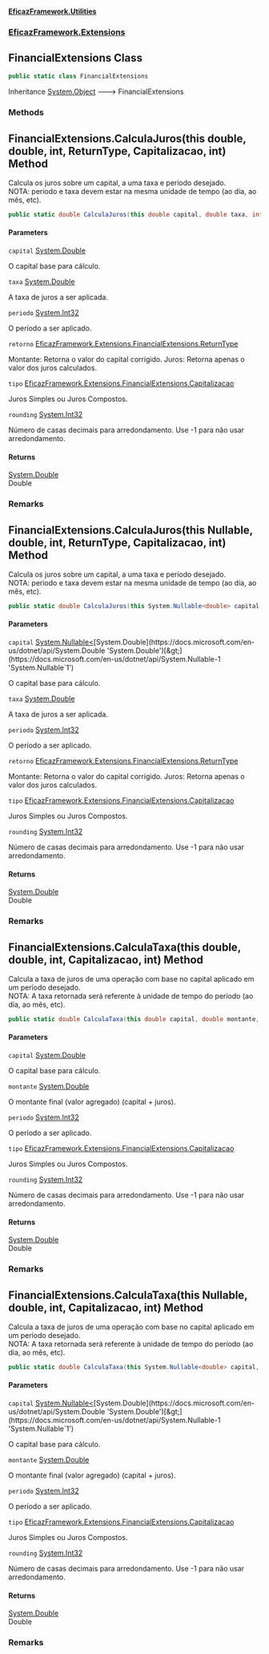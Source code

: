 #### [EficazFramework.Utilities](EficazFrameworkUtilities.md 'EficazFramework Utilities')
### [EficazFramework.Extensions](EficazFrameworkUtilities.md#EficazFramework.Extensions 'EficazFramework.Extensions')

## FinancialExtensions Class

```csharp
public static class FinancialExtensions
```

Inheritance [System.Object](https://docs.microsoft.com/en-us/dotnet/api/System.Object 'System.Object') &#129106; FinancialExtensions
### Methods

<a name='EficazFramework.Extensions.FinancialExtensions.CalculaJuros(thisdouble,double,int,EficazFramework.Extensions.FinancialExtensions.ReturnType,EficazFramework.Extensions.FinancialExtensions.Capitalizacao,int)'></a>

## FinancialExtensions.CalculaJuros(this double, double, int, ReturnType, Capitalizacao, int) Method

Calcula os juros sobre um capital, a uma taxa e período desejado.  
NOTA: periodo e taxa devem estar na mesma unidade de tempo (ao dia, ao mês, etc).

```csharp
public static double CalculaJuros(this double capital, double taxa, int periodo, EficazFramework.Extensions.FinancialExtensions.ReturnType retorno=EficazFramework.Extensions.FinancialExtensions.ReturnType.Montante, EficazFramework.Extensions.FinancialExtensions.Capitalizacao tipo=EficazFramework.Extensions.FinancialExtensions.Capitalizacao.JurosSimples, int rounding=-1);
```
#### Parameters

<a name='EficazFramework.Extensions.FinancialExtensions.CalculaJuros(thisdouble,double,int,EficazFramework.Extensions.FinancialExtensions.ReturnType,EficazFramework.Extensions.FinancialExtensions.Capitalizacao,int).capital'></a>

`capital` [System.Double](https://docs.microsoft.com/en-us/dotnet/api/System.Double 'System.Double')

O capital base para cálculo.

<a name='EficazFramework.Extensions.FinancialExtensions.CalculaJuros(thisdouble,double,int,EficazFramework.Extensions.FinancialExtensions.ReturnType,EficazFramework.Extensions.FinancialExtensions.Capitalizacao,int).taxa'></a>

`taxa` [System.Double](https://docs.microsoft.com/en-us/dotnet/api/System.Double 'System.Double')

A taxa de juros a ser aplicada.

<a name='EficazFramework.Extensions.FinancialExtensions.CalculaJuros(thisdouble,double,int,EficazFramework.Extensions.FinancialExtensions.ReturnType,EficazFramework.Extensions.FinancialExtensions.Capitalizacao,int).periodo'></a>

`periodo` [System.Int32](https://docs.microsoft.com/en-us/dotnet/api/System.Int32 'System.Int32')

O período a ser aplicado.

<a name='EficazFramework.Extensions.FinancialExtensions.CalculaJuros(thisdouble,double,int,EficazFramework.Extensions.FinancialExtensions.ReturnType,EficazFramework.Extensions.FinancialExtensions.Capitalizacao,int).retorno'></a>

`retorno` [EficazFramework.Extensions.FinancialExtensions.ReturnType](https://docs.microsoft.com/en-us/dotnet/api/EficazFramework.Extensions.FinancialExtensions.ReturnType 'EficazFramework.Extensions.FinancialExtensions.ReturnType')

Montante: Retorna o valor do capital corrigido. Juros: Retorna apenas o valor dos juros calculados.

<a name='EficazFramework.Extensions.FinancialExtensions.CalculaJuros(thisdouble,double,int,EficazFramework.Extensions.FinancialExtensions.ReturnType,EficazFramework.Extensions.FinancialExtensions.Capitalizacao,int).tipo'></a>

`tipo` [EficazFramework.Extensions.FinancialExtensions.Capitalizacao](https://docs.microsoft.com/en-us/dotnet/api/EficazFramework.Extensions.FinancialExtensions.Capitalizacao 'EficazFramework.Extensions.FinancialExtensions.Capitalizacao')

Juros Simples ou Juros Compostos.

<a name='EficazFramework.Extensions.FinancialExtensions.CalculaJuros(thisdouble,double,int,EficazFramework.Extensions.FinancialExtensions.ReturnType,EficazFramework.Extensions.FinancialExtensions.Capitalizacao,int).rounding'></a>

`rounding` [System.Int32](https://docs.microsoft.com/en-us/dotnet/api/System.Int32 'System.Int32')

Número de casas decimais para arredondamento. Use -1 para não usar arredondamento.

#### Returns
[System.Double](https://docs.microsoft.com/en-us/dotnet/api/System.Double 'System.Double')  
Double

### Remarks

<a name='EficazFramework.Extensions.FinancialExtensions.CalculaJuros(thisSystem.Nullable_double_,double,int,EficazFramework.Extensions.FinancialExtensions.ReturnType,EficazFramework.Extensions.FinancialExtensions.Capitalizacao,int)'></a>

## FinancialExtensions.CalculaJuros(this Nullable<double>, double, int, ReturnType, Capitalizacao, int) Method

Calcula os juros sobre um capital, a uma taxa e período desejado.  
NOTA: periodo e taxa devem estar na mesma unidade de tempo (ao dia, ao mês, etc).

```csharp
public static double CalculaJuros(this System.Nullable<double> capital, double taxa, int periodo, EficazFramework.Extensions.FinancialExtensions.ReturnType retorno=EficazFramework.Extensions.FinancialExtensions.ReturnType.Montante, EficazFramework.Extensions.FinancialExtensions.Capitalizacao tipo=EficazFramework.Extensions.FinancialExtensions.Capitalizacao.JurosSimples, int rounding=-1);
```
#### Parameters

<a name='EficazFramework.Extensions.FinancialExtensions.CalculaJuros(thisSystem.Nullable_double_,double,int,EficazFramework.Extensions.FinancialExtensions.ReturnType,EficazFramework.Extensions.FinancialExtensions.Capitalizacao,int).capital'></a>

`capital` [System.Nullable&lt;](https://docs.microsoft.com/en-us/dotnet/api/System.Nullable-1 'System.Nullable`1')[System.Double](https://docs.microsoft.com/en-us/dotnet/api/System.Double 'System.Double')[&gt;](https://docs.microsoft.com/en-us/dotnet/api/System.Nullable-1 'System.Nullable`1')

O capital base para cálculo.

<a name='EficazFramework.Extensions.FinancialExtensions.CalculaJuros(thisSystem.Nullable_double_,double,int,EficazFramework.Extensions.FinancialExtensions.ReturnType,EficazFramework.Extensions.FinancialExtensions.Capitalizacao,int).taxa'></a>

`taxa` [System.Double](https://docs.microsoft.com/en-us/dotnet/api/System.Double 'System.Double')

A taxa de juros a ser aplicada.

<a name='EficazFramework.Extensions.FinancialExtensions.CalculaJuros(thisSystem.Nullable_double_,double,int,EficazFramework.Extensions.FinancialExtensions.ReturnType,EficazFramework.Extensions.FinancialExtensions.Capitalizacao,int).periodo'></a>

`periodo` [System.Int32](https://docs.microsoft.com/en-us/dotnet/api/System.Int32 'System.Int32')

O período a ser aplicado.

<a name='EficazFramework.Extensions.FinancialExtensions.CalculaJuros(thisSystem.Nullable_double_,double,int,EficazFramework.Extensions.FinancialExtensions.ReturnType,EficazFramework.Extensions.FinancialExtensions.Capitalizacao,int).retorno'></a>

`retorno` [EficazFramework.Extensions.FinancialExtensions.ReturnType](https://docs.microsoft.com/en-us/dotnet/api/EficazFramework.Extensions.FinancialExtensions.ReturnType 'EficazFramework.Extensions.FinancialExtensions.ReturnType')

Montante: Retorna o valor do capital corrigido. Juros: Retorna apenas o valor dos juros calculados.

<a name='EficazFramework.Extensions.FinancialExtensions.CalculaJuros(thisSystem.Nullable_double_,double,int,EficazFramework.Extensions.FinancialExtensions.ReturnType,EficazFramework.Extensions.FinancialExtensions.Capitalizacao,int).tipo'></a>

`tipo` [EficazFramework.Extensions.FinancialExtensions.Capitalizacao](https://docs.microsoft.com/en-us/dotnet/api/EficazFramework.Extensions.FinancialExtensions.Capitalizacao 'EficazFramework.Extensions.FinancialExtensions.Capitalizacao')

Juros Simples ou Juros Compostos.

<a name='EficazFramework.Extensions.FinancialExtensions.CalculaJuros(thisSystem.Nullable_double_,double,int,EficazFramework.Extensions.FinancialExtensions.ReturnType,EficazFramework.Extensions.FinancialExtensions.Capitalizacao,int).rounding'></a>

`rounding` [System.Int32](https://docs.microsoft.com/en-us/dotnet/api/System.Int32 'System.Int32')

Número de casas decimais para arredondamento. Use -1 para não usar arredondamento.

#### Returns
[System.Double](https://docs.microsoft.com/en-us/dotnet/api/System.Double 'System.Double')  
Double

### Remarks

<a name='EficazFramework.Extensions.FinancialExtensions.CalculaTaxa(thisdouble,double,int,EficazFramework.Extensions.FinancialExtensions.Capitalizacao,int)'></a>

## FinancialExtensions.CalculaTaxa(this double, double, int, Capitalizacao, int) Method

Calcula a taxa de juros de uma operação com base no capital aplicado em um período desejado.  
NOTA: A taxa retornada será referente à unidade de tempo do período (ao dia, ao mês, etc).

```csharp
public static double CalculaTaxa(this double capital, double montante, int periodo, EficazFramework.Extensions.FinancialExtensions.Capitalizacao tipo=EficazFramework.Extensions.FinancialExtensions.Capitalizacao.JurosSimples, int rounding=-1);
```
#### Parameters

<a name='EficazFramework.Extensions.FinancialExtensions.CalculaTaxa(thisdouble,double,int,EficazFramework.Extensions.FinancialExtensions.Capitalizacao,int).capital'></a>

`capital` [System.Double](https://docs.microsoft.com/en-us/dotnet/api/System.Double 'System.Double')

O capital base para cálculo.

<a name='EficazFramework.Extensions.FinancialExtensions.CalculaTaxa(thisdouble,double,int,EficazFramework.Extensions.FinancialExtensions.Capitalizacao,int).montante'></a>

`montante` [System.Double](https://docs.microsoft.com/en-us/dotnet/api/System.Double 'System.Double')

O montante final (valor agregado) (capital + juros).

<a name='EficazFramework.Extensions.FinancialExtensions.CalculaTaxa(thisdouble,double,int,EficazFramework.Extensions.FinancialExtensions.Capitalizacao,int).periodo'></a>

`periodo` [System.Int32](https://docs.microsoft.com/en-us/dotnet/api/System.Int32 'System.Int32')

O período a ser aplicado.

<a name='EficazFramework.Extensions.FinancialExtensions.CalculaTaxa(thisdouble,double,int,EficazFramework.Extensions.FinancialExtensions.Capitalizacao,int).tipo'></a>

`tipo` [EficazFramework.Extensions.FinancialExtensions.Capitalizacao](https://docs.microsoft.com/en-us/dotnet/api/EficazFramework.Extensions.FinancialExtensions.Capitalizacao 'EficazFramework.Extensions.FinancialExtensions.Capitalizacao')

Juros Simples ou Juros Compostos.

<a name='EficazFramework.Extensions.FinancialExtensions.CalculaTaxa(thisdouble,double,int,EficazFramework.Extensions.FinancialExtensions.Capitalizacao,int).rounding'></a>

`rounding` [System.Int32](https://docs.microsoft.com/en-us/dotnet/api/System.Int32 'System.Int32')

Número de casas decimais para arredondamento. Use -1 para não usar arredondamento.

#### Returns
[System.Double](https://docs.microsoft.com/en-us/dotnet/api/System.Double 'System.Double')  
Double

### Remarks

<a name='EficazFramework.Extensions.FinancialExtensions.CalculaTaxa(thisSystem.Nullable_double_,double,int,EficazFramework.Extensions.FinancialExtensions.Capitalizacao,int)'></a>

## FinancialExtensions.CalculaTaxa(this Nullable<double>, double, int, Capitalizacao, int) Method

Calcula a taxa de juros de uma operação com base no capital aplicado em um período desejado.  
NOTA: A taxa retornada será referente à unidade de tempo do período (ao dia, ao mês, etc).

```csharp
public static double CalculaTaxa(this System.Nullable<double> capital, double montante, int periodo, EficazFramework.Extensions.FinancialExtensions.Capitalizacao tipo=EficazFramework.Extensions.FinancialExtensions.Capitalizacao.JurosSimples, int rounding=-1);
```
#### Parameters

<a name='EficazFramework.Extensions.FinancialExtensions.CalculaTaxa(thisSystem.Nullable_double_,double,int,EficazFramework.Extensions.FinancialExtensions.Capitalizacao,int).capital'></a>

`capital` [System.Nullable&lt;](https://docs.microsoft.com/en-us/dotnet/api/System.Nullable-1 'System.Nullable`1')[System.Double](https://docs.microsoft.com/en-us/dotnet/api/System.Double 'System.Double')[&gt;](https://docs.microsoft.com/en-us/dotnet/api/System.Nullable-1 'System.Nullable`1')

O capital base para cálculo.

<a name='EficazFramework.Extensions.FinancialExtensions.CalculaTaxa(thisSystem.Nullable_double_,double,int,EficazFramework.Extensions.FinancialExtensions.Capitalizacao,int).montante'></a>

`montante` [System.Double](https://docs.microsoft.com/en-us/dotnet/api/System.Double 'System.Double')

O montante final (valor agregado) (capital + juros).

<a name='EficazFramework.Extensions.FinancialExtensions.CalculaTaxa(thisSystem.Nullable_double_,double,int,EficazFramework.Extensions.FinancialExtensions.Capitalizacao,int).periodo'></a>

`periodo` [System.Int32](https://docs.microsoft.com/en-us/dotnet/api/System.Int32 'System.Int32')

O período a ser aplicado.

<a name='EficazFramework.Extensions.FinancialExtensions.CalculaTaxa(thisSystem.Nullable_double_,double,int,EficazFramework.Extensions.FinancialExtensions.Capitalizacao,int).tipo'></a>

`tipo` [EficazFramework.Extensions.FinancialExtensions.Capitalizacao](https://docs.microsoft.com/en-us/dotnet/api/EficazFramework.Extensions.FinancialExtensions.Capitalizacao 'EficazFramework.Extensions.FinancialExtensions.Capitalizacao')

Juros Simples ou Juros Compostos.

<a name='EficazFramework.Extensions.FinancialExtensions.CalculaTaxa(thisSystem.Nullable_double_,double,int,EficazFramework.Extensions.FinancialExtensions.Capitalizacao,int).rounding'></a>

`rounding` [System.Int32](https://docs.microsoft.com/en-us/dotnet/api/System.Int32 'System.Int32')

Número de casas decimais para arredondamento. Use -1 para não usar arredondamento.

#### Returns
[System.Double](https://docs.microsoft.com/en-us/dotnet/api/System.Double 'System.Double')  
Double

### Remarks